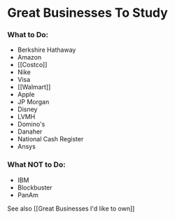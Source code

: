 # Great Businesses To Study

### What to Do:
- Berkshire Hathaway
- Amazon
- [[Costco]]
- Nike 
- Visa
- [[Walmart]]
- Apple
- JP Morgan
- Disney
- LVMH
- Domino's
- Danaher
- National Cash Register
- Ansys


### What NOT to Do:
- IBM
- Blockbuster
- PanAm


See also [[Great Businesses I'd like to own]]